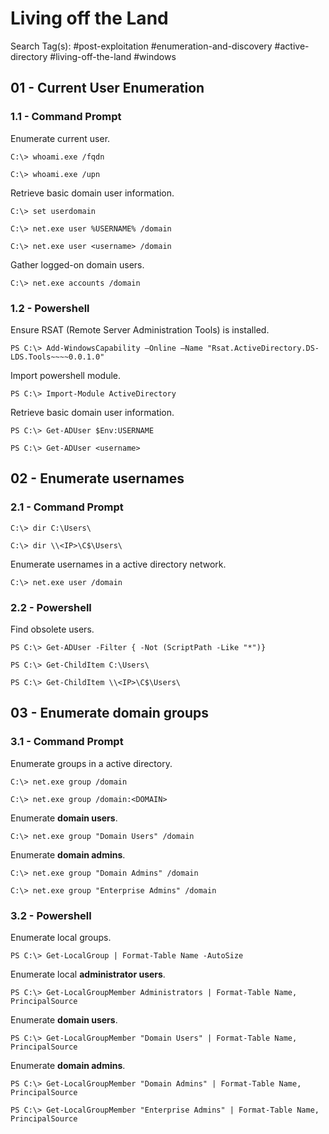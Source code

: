 # Living off the Land

Search Tag(s): #post-exploitation #enumeration-and-discovery #active-directory #living-off-the-land #windows

## 01 - Current User Enumeration

### 1.1 - Command Prompt

Enumerate current user.

```
C:\> whoami.exe /fqdn

C:\> whoami.exe /upn
```

Retrieve basic domain user information.

```
C:\> set userdomain

C:\> net.exe user %USERNAME% /domain

C:\> net.exe user <username> /domain
```

Gather logged-on domain users.

```
C:\> net.exe accounts /domain
```

### 1.2 - Powershell

Ensure RSAT (Remote Server Administration Tools) is installed.

```
PS C:\> Add-WindowsCapability –Online –Name "Rsat.ActiveDirectory.DS-LDS.Tools~~~~0.0.1.0"
```

Import powershell module.

```
PS C:\> Import-Module ActiveDirectory
```

Retrieve basic domain user information.

```
PS C:\> Get-ADUser $Env:USERNAME

PS C:\> Get-ADUser <username>
```

## 02 - Enumerate usernames

### 2.1 - Command Prompt

```
C:\> dir C:\Users\

C:\> dir \\<IP>\C$\Users\
```

Enumerate usernames in a active directory network.

```
C:\> net.exe user /domain
```

### 2.2 - Powershell

Find obsolete users.

```
PS C:\> Get-ADUser -Filter { -Not (ScriptPath -Like "*")}

PS C:\> Get-ChildItem C:\Users\

PS C:\> Get-ChildItem \\<IP>\C$\Users\
```

## 03 - Enumerate domain groups

### 3.1 - Command Prompt

Enumerate groups in a active directory.

```
C:\> net.exe group /domain

C:\> net.exe group /domain:<DOMAIN>
```

Enumerate **domain users**.

```
C:\> net.exe group "Domain Users" /domain
```

Enumerate **domain admins**.

```
C:\> net.exe group "Domain Admins" /domain

C:\> net.exe group "Enterprise Admins" /domain
```

### 3.2 - Powershell

Enumerate local groups.

```
PS C:\> Get-LocalGroup | Format-Table Name -AutoSize
```

Enumerate local **administrator users**.

```
PS C:\> Get-LocalGroupMember Administrators | Format-Table Name, PrincipalSource
```

Enumerate **domain users**.

```
PS C:\> Get-LocalGroupMember "Domain Users" | Format-Table Name, PrincipalSource
```

Enumerate **domain admins**.

```
PS C:\> Get-LocalGroupMember "Domain Admins" | Format-Table Name, PrincipalSource

PS C:\> Get-LocalGroupMember "Enterprise Admins" | Format-Table Name, PrincipalSource
```